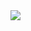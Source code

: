 <img src="https://capsule-render.vercel.app/api?type=waving!&color=F08080&height=150&section=header&text=GeonDori%20&fontSize=45&fontColor=1D1E23&fontAlign=100" />
